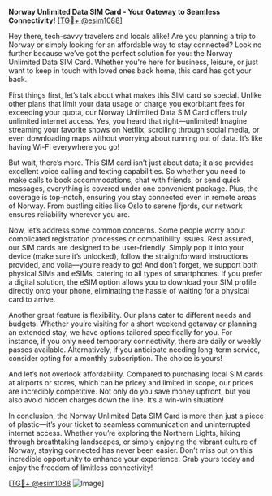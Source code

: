 **Norway Unlimited Data SIM Card - Your Gateway to Seamless Connectivity!** [[TG💪+ @esim1088](https://t.me/s/esim1088)]

Hey there, tech-savvy travelers and locals alike! Are you planning a trip to Norway or simply looking for an affordable way to stay connected? Look no further because we’ve got the perfect solution for you: the Norway Unlimited Data SIM Card. Whether you're here for business, leisure, or just want to keep in touch with loved ones back home, this card has got your back.

First things first, let’s talk about what makes this SIM card so special. Unlike other plans that limit your data usage or charge you exorbitant fees for exceeding your quota, our Norway Unlimited Data SIM Card offers truly unlimited internet access. Yes, you heard that right—unlimited! Imagine streaming your favorite shows on Netflix, scrolling through social media, or even downloading maps without worrying about running out of data. It’s like having Wi-Fi everywhere you go!

But wait, there’s more. This SIM card isn’t just about data; it also provides excellent voice calling and texting capabilities. So whether you need to make calls to book accommodations, chat with friends, or send quick messages, everything is covered under one convenient package. Plus, the coverage is top-notch, ensuring you stay connected even in remote areas of Norway. From bustling cities like Oslo to serene fjords, our network ensures reliability wherever you are.

Now, let’s address some common concerns. Some people worry about complicated registration processes or compatibility issues. Rest assured, our SIM cards are designed to be user-friendly. Simply pop it into your device (make sure it’s unlocked), follow the straightforward instructions provided, and voila—you’re ready to go! And don’t forget, we support both physical SIMs and eSIMs, catering to all types of smartphones. If you prefer a digital solution, the eSIM option allows you to download your SIM profile directly onto your phone, eliminating the hassle of waiting for a physical card to arrive.

Another great feature is flexibility. Our plans cater to different needs and budgets. Whether you’re visiting for a short weekend getaway or planning an extended stay, we have options tailored specifically for you. For instance, if you only need temporary connectivity, there are daily or weekly passes available. Alternatively, if you anticipate needing long-term service, consider opting for a monthly subscription. The choice is yours!

And let’s not overlook affordability. Compared to purchasing local SIM cards at airports or stores, which can be pricey and limited in scope, our prices are incredibly competitive. Not only do you save money upfront, but you also avoid hidden charges down the line. It’s a win-win situation!

In conclusion, the Norway Unlimited Data SIM Card is more than just a piece of plastic—it’s your ticket to seamless communication and uninterrupted internet access. Whether you’re exploring the Northern Lights, hiking through breathtaking landscapes, or simply enjoying the vibrant culture of Norway, staying connected has never been easier. Don’t miss out on this incredible opportunity to enhance your experience. Grab yours today and enjoy the freedom of limitless connectivity!

[[TG💪+ @esim1088](https://t.me/s/esim1088) ![Image](https://i.postimg.cc/Y0z9fWf4/image.png)]